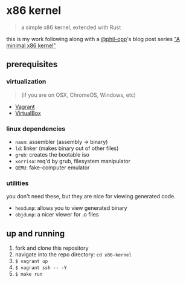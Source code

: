 # x86 kernel
> a simple x86 kernel, extended with Rust 

this is my work following along with a [@phil-opp][2]'s blog post series ["A minimal x86 kernel"][1]

## prerequisites

### virtualization
> (if you are on OSX, ChromeOS, Windows, etc)

- [Vagrant]
- [VirtualBox]

### linux dependencies
- `nasm`: assembler (assembly -> binary)
- `ld`: linker (makes binary out of other files)
- `grub`: creates the bootable iso
- `xorriso`: req'd by grub, filesystem manipulator
- `QEMU`: fake-computer emulator

### utilities
you don't need these, but they are nice for viewing
generated code.

- `hexdump`: allows you to view generated binary
- `objdump`: a nicer viewer for .o files

## up and running

1. fork and clone this repository
2. navigate into the repo directory: `cd x86-kernel`
3. `$ vagrant up`
4. `$ vagrant ssh -- -Y`
3. `$ make run`

[Vagrant]: https://www.vagrantup.com/
[VirtualBox]: https://www.virtualbox.org/
[1]: http://blog.phil-opp.com/rust-os/multiboot-kernel.html
[2]: https://github.com/phil-opp

